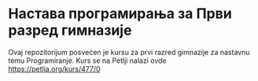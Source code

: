 # Настава програмирања за Први разред гимназије

Ovaj repozitorijum posvećen je kursu za prvi razred gimnazije za nastavnu temu Programiranje. Kurs se na Petlji nalazi ovde https://petlja.org/kurs/477/0

